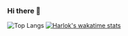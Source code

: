 ### Hi there 👋

<!--
**RubenWihler/RubenWihler** is a ✨ _special_ ✨ repository because its `README.md` (this file) appears on your GitHub profile.

Here are some ideas to get you started:

- 🔭 I’m currently working on ...
- 🌱 I’m currently learning ...
- 👯 I’m looking to collaborate on ...
- 🤔 I’m looking for help with ...
- 💬 Ask me about ...
- 📫 How to reach me: ...
- 😄 Pronouns: ...
- ⚡ Fun fact: ...
-->

![Top Langs](https://github-readme-stats.vercel.app/api/top-langs/?username=RubenWihler&size_weight=0.1&count_weight=1&langs_count=10&hide_progress=true)
[![Harlok's wakatime stats](https://github-readme-stats.vercel.app/api/wakatime?username=RubenWihler)](https://github.com/anuraghazra/github-readme-stats)
